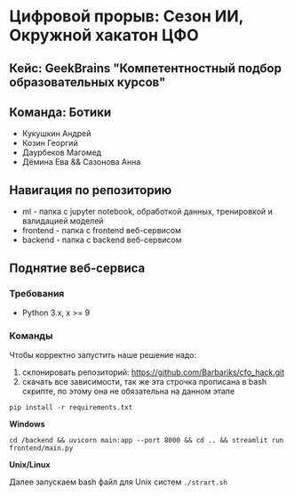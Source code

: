 # Цифровой прорыв: Сезон ИИ, Окружной хакатон ЦФО

## Кейс: GeekBrains "Компетентностный подбор образовательных курсов"

## Команда: Ботики
* Кукушкин Андрей 
* Козин Георгий 
* Даурбеков Магомед
* Дёмина Ева && Сазонова Анна

## Навигация по репозиторию
* ml - папка с jupyter notebook, обработкой данных, тренировкой и валидацией моделей
* frontend - папка с frontend веб-сервисом
* backend - папка с backend веб-сервисом

## Поднятие веб-сервисa

### Требования
* Python 3.x, x >= 9

### Команды
Чтобы корректно запустить наше решение надо:
1) склонировать репозиторий: https://github.com/Barbariks/cfo_hack.git
2) скачать все зависимости, так же эта строчка прописана в bash скрипте, по этому она не обязательна на данном этапе

```pip install -r requirements.txt```

**Windows**

```cd /backend && uvicorn main:app --port 8000 && cd .. && streamlit run frontend/main.py```

**Unix/Linux**

Далее запускаем bash файл для Unix систем
```./strart.sh```
